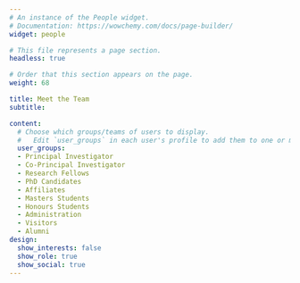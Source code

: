 ```yaml
---
# An instance of the People widget.
# Documentation: https://wowchemy.com/docs/page-builder/
widget: people

# This file represents a page section.
headless: true

# Order that this section appears on the page.
weight: 68

title: Meet the Team
subtitle:

content:
  # Choose which groups/teams of users to display.
  #   Edit `user_groups` in each user's profile to add them to one or more of these groups.
  user_groups:
  - Principal Investigator
  - Co-Principal Investigator
  - Research Fellows 
  - PhD Candidates
  - Affiliates
  - Masters Students
  - Honours Students
  - Administration
  - Visitors
  - Alumni
design:
  show_interests: false
  show_role: true
  show_social: true
---
```

